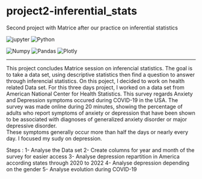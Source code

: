 # project2-inferential_stats
Second project with Matrice after our practice on inferential statistics

![jupyter](https://img.shields.io/badge/Made%20with-Jupyter-orange?style=for-the-badge&logo=Jupyter)
![Python](https://img.shields.io/badge/Python-14354C?style=for-the-badge&logo=python&logoColor=white)

![Numpy](https://img.shields.io/badge/Numpy-v1.24.0-9cf)
![Pandas](https://img.shields.io/badge/Pandas-v1.5-informational)
![Plotly](https://img.shields.io/badge/Plotly-for%20Python-blue)

-----------------------------------------------------------------

This project concludes Matrice session on inferencial statistics.
The goal is to take a data set, using descriptive statistics then find a question to answer through inferencial statistics.
On this poject, I decided to work on health related Data set.  For this three days project, I worked on a data set from American National Center for Health Statistics.
This survey regards Anxiety and Depression symptoms occured during COVID-19 in the USA.
The survey was made online during 20 minutes, showing the percentage of adults who report symptoms of anxiety or depression that have been shown to be associated with diagnoses of generalized anxiety disorder or major depressive disorder.  
These symptoms generally occur more than half the days or nearly every day.
I focused my sudy on depression.

Steps :
1- Analyse the Data set
2- Create columns for year and month of the survey for easier access
3- Analyse depression repartition in America according states through 2020 to 2022
4- Analyse depression depending on the gender
5- Analyse evolution during COVID-19
